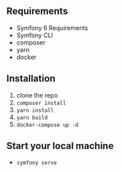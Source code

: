 
## Requirements
- Symfony 6 Requirements
- Symfony CLI
- composer
- yarn
- docker

## Installation
1. clone the repo
2. ``composer install``
3. ``yarn install``
4. ``yarn build``
5. ``docker-compose up -d``

## Start your local machine
- ``symfony serve``
